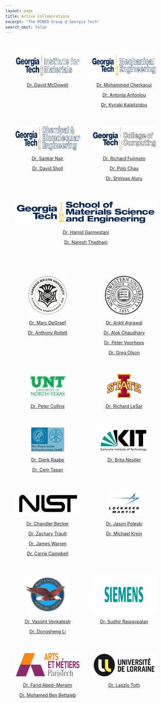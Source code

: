 ```yaml
---
layout: page
title: Active Collaborations
excerpt: "The MINED Group @ Georgia Tech"
search_omit: false
---
```




<table style="border-collapse:separate;border-spacing: 25px">
    <col style="width:50%">
    <col style="width:50%">
	<tr>
		<td valign="top">
			<p align="center"><a href="http://materials.gatech.edu"><img src="/images/collaborators/IMAT-logo.PNG" style="height:75px"></a></p>
			<p align="center"><a href="http://www.mse.gatech.edu/faculty/mcdowell">Dr. David McDowell</a></p>
		</td>
		<td valign="top">
			<p align="center"><a href="http://www.me.gatech.edu/"><img src="/images/collaborators/ME-logo.PNG" style="height:75px"></a></p>
			<p align="center"><a href="http://www.me.gatech.edu/faculty/cherkaoui">Dr. Mohammed Cherkaoui</a></p>
			<p align="center"><a href="http://www.me.gatech.edu/faculty/antoniou">Dr. Antonia Antoniou</a></p>
			<p align="center"><a href="http://www.mse.gatech.edu/faculty/kalaitzidou">Dr. Kyriaki Kalaitzidou</a></p>
		</td>
	</tr>
	<tr>
		<td valign="top">
			<p align="center"><a href="http://www.chbe.gatech.edu/"><img src="/images/collaborators/chbe-logo.PNG" style="height:75px"></a></p>
			<p align="center"><a href="http://www.chbe.gatech.edu/faculty/nair">Dr. Sankar Nair</a></p>
			<p align="center"><a href="http://www.chbe.gatech.edu/faculty/sholl">Dr. David Sholl</a></p>		
		</td>
		<td valign="top">
			<p align="center"><a href="http://www.cse.gatech.edu/"><img src="/images/collaborators/CSE-logo.PNG" style="height:75px"></a></p>
			<p align="center"><a href="http://www.cse.gatech.edu/people/richard-fujimoto">Dr. Richard Fujimoto</a></p>	
			<p align="center"><a href="http://www.cse.gatech.edu/people/polo-chau">Dr. Polo Chau</a></p>	
			<p align="center"><a href="http://www.cse.gatech.edu/people/srinivas-aluru">Dr. Srinivas Aluru</a></p>	
		</td>
	</tr>
	<tr>
		<td valign="top" colspan="2">
			<p align="center"><a href="http://materials.gatech.edu"><img src="/images/collaborators/MSE-logo.PNG" style="height:75px"></a></p>
			<p align="center"><a href="http://www.mse.gatech.edu/faculty/garmestani">Dr. Hamid Garmestani</a></p>
			<p align="center"><a href="http://www.mse.gatech.edu/faculty/thadhani">Dr. Naresh Thadhani</a></p>
		</td>
	</tr>
</table>


<table style="border-collapse:separate;border-spacing: 25px">
    <col style="width:50%">
    <col style="width:50%">
	<tr>
		<td valign="top">
			<p align="center"><a href="http://www.cmu.edu/"><img src="/images/collaborators/CMU-logo.png" style="height:120px"></a></p>
			<p align="center"><a href="http://www.materials.cmu.edu/degraef/">Dr. Marc DeGraef</a></p>
			<p align="center"><a href="http://www.cmu.edu/engineering/materials/people/faculty/bios/rollett.html">Dr. Anthony Rollett</a></p>
		</td>
		<td valign="top">
			<p align="center"><a href="http://www.northwestern.edu/"><img src="/images/collaborators/NWU-logo.PNG" style="height:120px"></a></p>
			<p align="center"><a href="http://users.eecs.northwestern.edu/~ankitag/">Dr. Ankit Agrawal</a></p>
			<p align="center"><a href="http://users.eecs.northwestern.edu/~choudhar/">Dr. Alok Chaudhary</a></p>
			<p align="center"><a href="http://www.mccormick.northwestern.edu/research-faculty/directory/profiles/voorhees-peter.html">Dr. Peter Voorhees</a></p>
			<p align="center"><a href="http://www.mccormick.northwestern.edu/research-faculty/directory/profiles/olson-gregory.html">Dr. Greg Olson</a></p>
		</td>
	</tr>
	<tr>
		<td valign="top">
			<p align="center"><a href="http://www.unt.edu/"><img src="/images/collaborators/UNT-logo.PNG" style="height:75px"></a></p>
			<p align="center"><a href="http://engineering.unt.edu/materials/collins">Dr. Peter Collins</a></p>	
		</td>
		<td valign="top">
			<p align="center"><a href="http://www.iastate.edu/"><img src="/images/collaborators/ISU-logo.png" style="height:75px"></a></p>
			<p align="center"><a href="http://www.mse.iastate.edu/mse-directory/faculty/?user_page=lesar">Dr. Richard LeSar</a></p>	
		</td>
	</tr>
	<tr>
		<td valign="top">
			<p align="center"><a href="http://www.mpie.de/2281/en"><img src="/images/collaborators/MPIE-logo.png" style="height:75px"></a></p>
			<p align="center"><a href="http://www.dierk-raabe.com/">Dr. Dierk Raabe</a></p>	
			<p align="center"><a href="http://www.mpie.de/2973988/employee_page?c=2768971&employee_id=43181">Dr. Cem Tasan</a></p>	
		</td>
		<td valign="top">
			<p align="center"><a href="http://www.kit.edu/english/"><img src="/images/collaborators/kit-logo.png" style="height:75px"></a></p>
			<p align="center"><a href="https://www.iam.kit.edu/cms/english/Mitarbeiter_nestler.php">Dr. Brita Nestler</a></p>	
		</td>
	</tr>
	<tr>
		<td valign="top">
			<p align="center"><a href="http://www.nist.gov/"><img src="/images/collaborators/nist-logo.png" style="height:75px"></a></p>
			<p align="center"><a href="http://www.nist.gov/mml/msed/thermodynamics_kinetics/chandler_becker.cfm">Dr. Chandler Becker</a></p>	
			<p align="center"><a href="http://www.nist.gov/mml/mmsd/nanomechanical_properties/zachary-trautt.cfm">Dr. Zachary Trautt</a></p>	
			<p align="center"><a href="http://www.nist.gov/mml/james-warren.cfm">Dr. James Warren</a></p>	
			<p align="center"><a href="http://matinformatics.engr.wisc.edu/?page_id=408">Dr. Carrie Campbell</a></p>	
		</td>
		<td valign="top">
			<p align="center"><a href="http://www.lockheedmartin.com/us/atl.html"><img src="/images/collaborators/lm-logo.png" style="height:75px"></a></p>
			<p align="center"><a href="https://www.linkedin.com/pub/jason-poleski/18/519/3b3">Dr. Jason Poleski</a></p>	
			<p align="center"><a href="https://www.linkedin.com/in/kreinm2">Dr. Michael Krein</a></p>	
		</td>
	</tr>
	<tr>
		<td valign="top">
			<p align="center"><a href="http://www.pw.utc.com/Home"><img src="/images/collaborators/pw-logo.png" style="height:120px"></a></p>
			<p align="center"><a href="https://www.linkedin.com/pub/vasisht-venkatesh/0/553/856">Dr. Vasisht Venkatesh</a></p>	
			<p align="center"><a href="https://www.linkedin.com/pub/dongsheng-li/14/942/b4">Dr. Dongsheng Li</a></p>	
		</td>
		<td valign="top">
			<p align="center"><a href="http://www.siemens.com/innovation/en/technology-focus/materials.php"><img src="/images/collaborators/Siemens-logo.png" style="height:120px"></a></p>
			<p align="center"><a href="https://www.linkedin.com/pub/sudhir-rajagopalan/26/a9a/12b">Dr. Sudhir Rajagopalan</a></p>	
		</td>
	</tr>
	<tr>
		<td valign="top">
			<p align="center"><a href="http://www.ensam.eu/en/"><img src="/images/collaborators/ENSAM-logo.png" style="height:75px"></a></p>
			<p align="center"><a href="http://www.researchgate.net/profile/Farid_Abed-Meraim">Dr. Farid Abed-Meraim</a></p>	
			<p align="center"><a href="http://www.lem3.fr/annuaire.php?page=fiche&nom=Ben%20Bettaieb">Dr. Mohamed Ben Bettaieb</a></p>
		</td>
		<td valign="top">
			<p align="center"><a href="http://welcome.univ-lorraine.fr/en"><img src="/images/collaborators/UDL-logo.png" style="height:75px"></a></p>
			<p align="center"><a href="http://www.lem3.fr/annuaire.php?page=fiche&nom=TOTH">Dr. Laszlo Toth</a></p>	
		</td>
	</tr>
</table>
